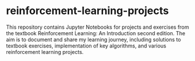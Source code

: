 # reinforcement-learning-projects
This repository contains Jupyter Notebooks for projects and exercises from the textbook Reinforcement Learning: An Introduction second edition. The aim is to document and share my learning journey, including solutions to textbook exercises, implementation of key algorithms, and various reinforcement learning projects.
